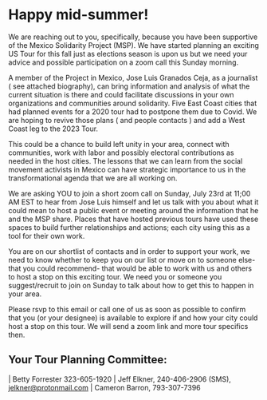 # Happy mid-summer!

We are reaching out to you, specifically, because you have been supportive of
the Mexico Solidarity Project (MSP). We have started planning an exciting US
Tour for this fall just as elections season is upon us but we need your advice
and possible participation on a zoom call this Sunday morning.

A member of the Project in Mexico, Jose Luis Granados Ceja, as a journalist (
see attached biography), can bring information and analysis of what the current
situation is there and could facilitate discussions in your own organizations
and communities around solidarity. Five East Coast cities that had planned
events for a 2020 tour had to postpone them due to Covid. We are hoping to
revive those plans ( and people contacts ) and add a West Coast leg to the 2023
Tour.

This could be a chance to build left unity in your area, connect with
communities, work with labor and possibly electoral contributions as needed in
the host cities. The lessons that we can learn from the social movement
activists in Mexico can have strategic importance to us in the transformational
agenda that we are all working on.

We are asking YOU to join a short zoom call on Sunday, July 23rd at 11;00 AM
EST to hear from Jose Luis himself and let us talk with you about what it could
mean to host a public event or meeting around the information that he and the
MSP share. Places that have hosted previous tours have used these spaces to
build further relationships and actions; each city using this as a tool for
their own work.

You are on our shortlist of contacts and in order to support your work, we need
to know whether to keep you on our list or move on to someone else- that you
could recommend- that would be able to work with us and others to host a stop
on this exciting tour. We need you or someone you suggest/recruit to join on
Sunday to talk about how to get this to happen in your area.

Please rsvp to this email or call one of us as soon as possible to confirm that
you (or your designee) is available to explore if and how your city could host
a stop on this tour. We will send a zoom link and more tour specifics then.

## Your Tour Planning Committee:

| Betty Forrester 323-605-1920
| Jeff Elkner, 240-406-2906 (SMS), jelkner@protonmail.com
| Cameron Barron, 793-307-7396
